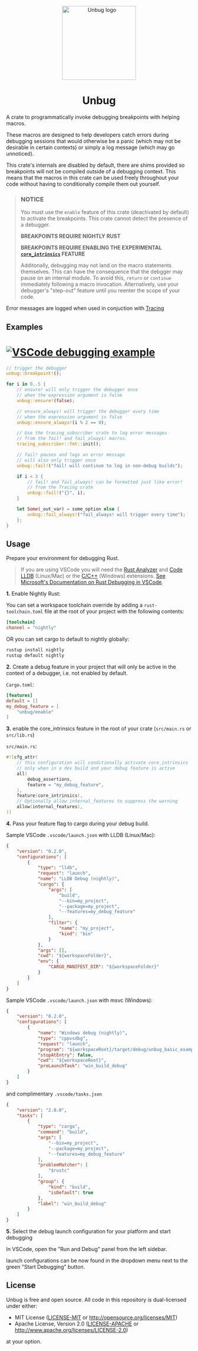 <p align="center">
    <a target="_blank" href="https://docs.rs/unbug">
        <img src="https://raw.githubusercontent.com/greymattergames/unbug/main/assets/unbug.svg" width="200" alt="Unbug logo"/>
    </a>
</p>
<h1 align="center">Unbug</h1>

A crate to programmatically invoke debugging breakpoints with helping macros.

These macros are designed to help developers catch errors during debugging sessions that would otherwise be a panic (which may not be desirable in certain contexts) or simply a log message (which may go unnoticed).

This crate's internals are disabled by default, there are shims provided so breakpoints will not be compiled outside of a debugging context. This means that the macros in this crate can be used freely throughout your code without having to conditionally compile them out yourself.

> ### NOTICE
>
> You must use the `enable` feature of this crate (deactivated by default) to activate the breakpoints. This crate cannot detect the presence of a debugger.
>
> __BREAKPOINTS REQUIRE NIGHTLY RUST__
>
> __BREAKPOINTS REQUIRE ENABLING THE EXPERIMENTAL [`core_intrinsics`](https://doc.rust-lang.org/core/intrinsics/fn.breakpoint.html) FEATURE__
>
> Additonally, debugging may not land on the macro statements themselves. This can have the consequence that the debgger may pause on an internal module. To avoid this, `return` or `continue` immediately following a macro invocation. Alternatively, use your debugger's "step-out" feature until you reenter the scope of your code.

Error messages are logged when used in conjuction with [Tracing](https://github.com/tokio-rs/tracing)

## Examples

# [![VSCode debugging example](https://raw.githubusercontent.com/greymattergames/unbug/master/assets/debug.png)](https://github.com/greymattergames/unbug/blob/master/examples/basic/src/main.rs)

```rust
// trigger the debugger
unbug::breakpoint!();

for i in 0..5 {
    // ensure! will only trigger the debugger once
    // when the expression argument is false
    unbug::ensure!(false);

    // ensure_always! will trigger the debugger every time
    // when the expression argument is false
    unbug::ensure_always!(i % 2 == 0);

    // Use the tracing_subscriber crate to log error messages
    // from the fail! and fail_always! macros.
    tracing_subscriber::fmt::init();

    // fail! pauses and logs an error message
    // will also only trigger once
    unbug::fail!("fail! will continue to log in non-debug builds");

    if i < 3 {
        // fail! and fail_always! can be formatted just like error!
        // from the Tracing crate
        unbug::fail!("{}", i);
    }

    let Some(_out_var) = some_option else {
        unbug::fail_always!("fail_always! will trigger every time");
    };
}

```

## Usage

Prepare your environment for debugging Rust.
> If you are using VSCode you will need the [Rust Analyzer](https://marketplace.visualstudio.com/items?itemName=rust-lang.rust-analyzer) and [Code LLDB](https://marketplace.visualstudio.com/items?itemName=vadimcn.vscode-lldb)  (Linux/Mac) or the [C/C++](https://marketplace.visualstudio.com/items?itemName=ms-vscode.cpptools) (Windows) extensions. [See Microsoft's Documentation on Rust Debugging in VSCode](https://code.visualstudio.com/docs/languages/rust#_debugging).

__1.__ Enable Nightly Rust:

You can set a workspace toolchain override by adding a `rust-toolchain.toml` file at the root of your project with the following contents:
```toml
[toolchain]
channel = "nightly"
```

OR you can set cargo to default to nightly globally:
```bash
rustup install nightly
rustup default nightly
```

__2.__ Create a debug feature in your project that will only be active in the context of a debugger, i.e. not enabled by default.

`Cargo.toml`:
```toml
[features]
default = []
my_debug_feature = [
    "unbug/enable"
]
```

__3.__ enable the core_intrinsics feature in the root of your crate (`src/main.rs` or `src/lib.rs`)

`src/main.rs`:
```rust
#![cfg_attr(
    // this configuration will conditionally activate core_intrinsics
    // only when in a dev build and your debug feature is active
    all(
        debug_assertions,
        feature = "my_debug_feature",
    ),
    feature(core_intrinsics),
    // Optionally allow internal_features to suppress the warning
    allow(internal_features),
)]
```

__4.__ Pass your feature flag to cargo during your debug build.

Sample VSCode `.vscode/launch.json` with LLDB (Linux/Mac):
```json
{
    "version": "0.2.0",
    "configurations": [
        {
            "type": "lldb",
            "request": "launch",
            "name": "LLDB Debug (nightly)",
            "cargo": {
                "args": [
                    "build",
                    "--bin=my_project",
                    "--package=my_project",
                    "--features=my_debug_feature"
                ],
                "filter": {
                    "name": "my_project",
                    "kind": "bin"
                }
            },
            "args": [],
            "cwd": "${workspaceFolder}",
            "env": {
                "CARGO_MANIFEST_DIR": "${workspaceFolder}"
            }
        }
    ]
}
```

Sample VSCode `.vscode/launch.json` with msvc (Windows):
```json
{
    "version": "0.2.0",
    "configurations": [
		{
            "name": "Windows debug (nightly)",
            "type": "cppvsdbg",
            "request": "launch",
            "program": "${workspaceRoot}/target/debug/unbug_basic_example.exe",
            "stopAtEntry": false,
            "cwd": "${workspaceRoot}",
            "preLaunchTask": "win_build_debug"
        }
    ]
}
```

and complimentary `.vscode/tasks.json`
```json
{
	"version": "2.0.0",
	"tasks": [
		{
			"type": "cargo",
			"command": "build",
			"args": [
				"--bin=my_project",
				"--package=my_project",
				"--features=my_debug_feature"
			],
			"problemMatcher": [
				"$rustc"
			],
			"group": {
				"kind": "build",
				"isDefault": true
			},
			"label": "win_build_debug"
		}
	]
}
```

__5.__ Select the debug launch configuration for your platform and start debugging

In VSCode, open the "Run and Debug" panel from the left sidebar.

launch configurations can be now found in the dropdown menu next to the green "Start Debugging" button.


## License

Unbug is free and open source. All code in this repository is dual-licensed under either:

- MIT License ([LICENSE-MIT](/LICENSE-MIT) or <http://opensource.org/licenses/MIT>)
- Apache License, Version 2.0 ([LICENSE-APACHE](/LICENSE-APACHE) or <http://www.apache.org/licenses/LICENSE-2.0>)

at your option.
